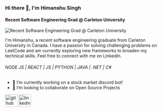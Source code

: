 ### Hi there 👋, I'm Himanshu Singh
#### Recent Software Engineering Grad @ Carleton University
![Recent Software Engineering Grad @ Carleton University](http://www.carleton.ca/cu/graphics/Tcw6.gif)

I'm Himanshu, a recent software engineering graduate from Carleton University in Canada. I have a passion for solving challenging problems on LeetCode and am currently exploring new frameworks to broaden my technical skills. Feel free to connect with me on LinkedIn.

###### NODE JS | REACT | JS | PYTHON | JAVA | .NET | C#

- 🔭 I’m currently working on a stock market discord bot! 
- 👯 I’m looking to collaborate on Open Source Projects 


[<img src='https://cdn.jsdelivr.net/npm/simple-icons@3.0.1/icons/github.svg' alt='github' height='40'>](https://github.com/HimanshuSingh123)  [<img src='https://cdn.jsdelivr.net/npm/simple-icons@3.0.1/icons/linkedin.svg' alt='linkedin' height='40'>](https://www.linkedin.com/in/himanshu-c-singh/)  

